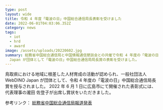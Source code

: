 ```yaml
---
type: post
layout: wide
title: 令和 4 年度「電波の日」中国総合通信局長表彰を受けました
date: 2022-06-01T04:03:06.352Z
category: news
tags:
  - iot
  - hrd
  - award
image: /assets/uploads/20220602.jpg
summary: 総務省中国総合通信局と中国情報通信懇談会との共催で令和 4 年度の「電波の日・情報通信月間」記念式典が開催され、一般社団法人 WebDINO
  Japan が団体として「電波の日」中国総合通信局局長賞の表彰を受けました。
---
```

鳥取県における地域に根差した人材育成の活動が認められ、一般社団法人 WebDINO Japan が団体として、令和 4 年度の「電波の日」中国総合通信局長賞を授与されました。
2022 年 6 月 1 日に広島市にて開催された表彰式には、代表理事の瀧田 佐登子が出席し賞状をいただきました。

参考リンク： [総務省中国総合通信局報道発表](https://www.soumu.go.jp/soutsu/chugoku/hodo_2022/01sotsu08_01001336.html)
